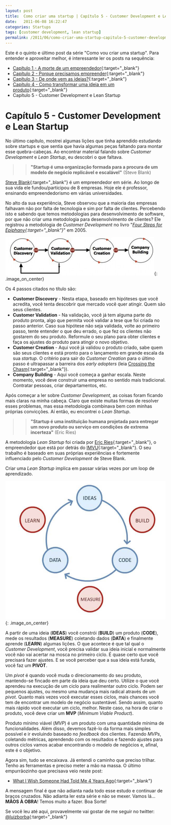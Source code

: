```yaml
---
layout: post
title:  Como criar uma startup | Capítulo 5 - Customer Development e Lean Startup
date:   2011-06-08 16:22:47
categories: Startups
tags: [customer development, lean startup]
permalink: /2011/06/como-criar-uma-startup-capitulo-5-customer-development-e-lean-startup
---
```


Este é o quinto e último post da série "Como vou criar uma startup". Para entender e aproveitar melhor, é interessante ler os posts na sequência:

* [Capítulo 1 - A morte de um empreendedor][blog-startup-1]{:target="_blank"}
* [Capítulo 2 - Porque precisamos empreender][blog-startup-2]{:target="_blank"}
* [Capítulo 3 - De onde vem as ideias?][blog-startup-3]{:target="_blank"}
* [Capítulo 4 - Como transformar uma ideia em um produto][blog-startup-4]{:target="_blank"}
* Capítulo 5 - Customer Development e Lean Startup

# Capítulo 5 - Customer Development e Lean Startup

No último capítulo, mostrei algumas lições que tinha aprendido estudando sobre startups e que sentia que havia algumas peças faltando para montar esse quebra-cabeças. Ao encontrar material falando sobre *Customer Development* e *Lean Startup*, eu descobri o que faltava.

>> **"Startup é uma organização formada para a procura de um modelo de negócio replicável e escalável"** (Steve Blank)

[Steve Blank][steve-blank]{:target="_blank"} é um empreendedor em série. Ao longo de sua vida ele fundou/participou de 8 empresas. Hoje ele é professor, ensinando empreendedorismo em várias universidades.

No alto da sua experiência, Steve observou que a maioria das empresas falhavam não por falta de tecnologia e sim por falta de clientes. Percebendo isto e sabendo que temos metodologias para desenvolvimento de software, por que não criar uma metodologia para desenvolvimento de clientes? Ele registrou a metodologia de *Customer Development* no livro "*[Four Steps for Epiphany][4-steps]{:target="_blank"}*" em 2005.

![customer development](/assets/images/2011/customer-development-model.jpg){: .image_on_center}

Os 4 passos citados no título são:

* **Customer Discovery** - Nesta etapa, baseado em hipóteses que você acredita, você tenta descobrir que mercado você quer atingir. Quem são seus clientes.
* **Customer Validation** - Na validação, você já tem alguma parte do produto pronta, algo que permita você validar a tese que foi criada no passo anterior. Caso sua hipótese não seja validada, volte ao primeiro passo, tente entender o que deu errado, o que fez os clientes não gostarem do seu produto. Reformule o seu plano para obter clientes e faça os ajustes do produto para atingir o novo objetivo.
* **Customer Creation** - Aqui você já validou o produto criado, sabe quem são seus clientes e está pronto para o lançamento em grande escala da sua *startup*. O critério para sair do *Customer Creation* para o último passo é ultrapassar a barreira dos *early adopters* (leia [Crossing the Chasm][crossing-the-chasm]{:target="_blank"}).
* **Company Building** - Aqui você começa a ganhar escala. Neste momento, você deve construir uma empresa no sentido mais tradicional. Contratar pessoas, criar departamentos, etc.

Após começar a ler sobre *Customer Development,* as coisas foram ficando mais claras na minha cabeça. Claro que existe muitas formas de resolver esses problemas, mas essa metodologia combinava bem com minhas próprias convicções. Aí então, eu encontrei o *Lean Startup*.

>> **"Startup é uma instituição humana projetada para entregar um novo produto ou serviço em condições de extrema incerteza"** (Eric Ries)

A metodologia *Lean Startup* foi criada por [Eric Ries][eric-ries]{:target="_blank"}, o empreendedor que está por detrás do [IMVU][imvu]{:target="_blank"}. O seu trabalho é baseado em suas próprias experiências e fortemente influenciado pelo *Customer Development* de Steve Blank.

Criar uma *Lean Startup* implica em passar várias vezes por um loop de aprendizado.

![lean startup](/assets/images/2011/lean-startup.jpg){: .image_on_center}

A partir de uma ideia (**IDEAS**) você constrói (**BUILD**) um produto (**CODE**), mede os resultados (**MEASURE**) coletando dados (**DATA**) e finalmente aprende (**LEARN**) algumas lições. O que acontece é que tal qual o *Customer Development*, você precisa validar sua ideia inicial e normalmente você não vai acertar na mosca no primeiro ciclo. É quase certo que você precisará fazer ajustes. E se você perceber que a sua ideia está furada, você faz um **PIVOT**.

Um *pivot* é quando você muda o direcionamento do seu produto, mantendo-se fincado em parte da ideia que deu certo. Utilize o que você aprendeu na execução de um ciclo para realimentar outro ciclo. Podem ser pequenos ajustes, ou mesmo uma mudança mais radical através de um *pivot*. Quanto mais vezes você executar esses ciclos, mais chances você tem de encontrar um modelo de negócio sustentável. Sendo assim, quanto mais rápido você executar um ciclo, melhor. Neste caso, na hora de criar o produto, você deve criar um **MVP** (*Minimum Viable Product*).

Produto mínimo viável (*MVP*) é um produto com uma quantidade mínima de funcionalidades. Além disso, devemos fazê-lo da forma mais simples possível e ir evoluindo baseado no *feedback* dos clientes. Fazendo *MVPs*, coletando métricas, aprendendo com os resultados e fazendo ajustes para outros ciclos vamos acabar encontrando o modelo de negócios e, afinal, este é o objetivo.

Agora sim, tudo se encaixava. Já entendi o caminho que preciso trilhar. Tenho as ferramentas e preciso meter a mão na massa. O último empurrãozinho que precisava veio neste post:

* [What I Wish Someone Had Told Me 4 Years Ago][4-ago]{:target="_blank"}

A mensagem final é que não adianta nada todo esse estudo e continuar de braços cruzados. Não adianta ler esta série e não se mexer. Vamos lá... **MÃOS À OBRA**! Temos muito a fazer. Boa Sorte!

Se você leu até aqui, provavelmente vai gostar de me seguir no twitter: [@luizborba][twitter-borba]{:target="_blank"}

[blog-startup-1]: /2011/04/como-criar-uma-startup-capitulo-1-a-morte-de-um-empreendedor/
[blog-startup-2]: /2011/04/como-criar-uma-startup-capitulo-2-porque-precisamos-empreender/
[blog-startup-3]: /2011/04/como-criar-uma-startup-capitulo-3-de-onde-vem-as-ideias/
[blog-startup-4]: /2011/05/como-criar-uma-startup-capitulo-4-como-transformar-uma-ideia-em-um-produto/
[steve-blank]: https://steveblank.com/
[4-steps]: https://www.amazon.com.br/Four-Steps-Epiphany-English-ebook/dp/B00FLZKNUQ/
[crossing-the-chasm]: https://www.amazon.com.br/Crossing-Chasm-3rd-Disruptive-Mainstream-ebook/dp/B00DB3D81G/
[eric-ries]: http://www.startuplessonslearned.com/
[imvu]: http://www.imvu.com/
[4-ago]: http://blog.amirkhella.com/2011/02/23/what-i-wish-someone-had-told-me-5-years-ago/
[twitter-borba]: http://twitter.com/luizborba